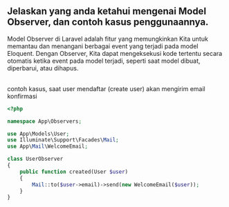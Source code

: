 ## Jelaskan yang anda ketahui mengenai Model Observer, dan contoh kasus penggunaannya.

Model Observer di Laravel adalah fitur yang memungkinkan Kita untuk memantau dan menangani berbagai event yang terjadi pada model Eloquent. Dengan Observer, Kita dapat mengeksekusi kode tertentu secara otomatis ketika event pada model terjadi, seperti saat model dibuat, diperbarui, atau dihapus.
</br></br>

contoh kasus, saat user mendaftar (create user) akan mengirim email konfirmasi
```php
<?php

namespace App\Observers;

use App\Models\User;
use Illuminate\Support\Facades\Mail;
use App\Mail\WelcomeEmail;

class UserObserver
{
    public function created(User $user)
    {
        Mail::to($user->email)->send(new WelcomeEmail($user));
    }
}

```